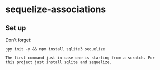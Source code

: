 # sequelize-associations

## Set up

Don't forget:

````
npm init -y && npm install sqlite3 sequelize
```
The first command just in case one is starting from a scratch. For this project just install sqlite and sequelize.
